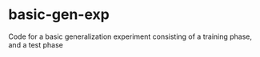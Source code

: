 # basic-gen-exp
Code for a basic generalization experiment consisting of a training phase, and a test phase
